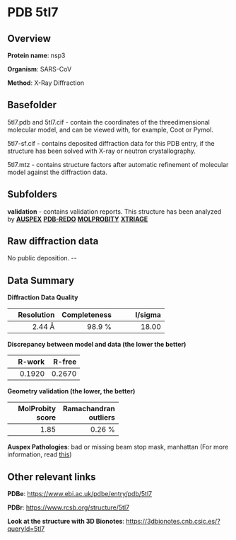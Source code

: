 # PDB 5tl7

## Overview

**Protein name**: nsp3

**Organism**: SARS-CoV

**Method**: X-Ray Diffraction

## Basefolder

5tl7.pdb and 5tl7.cif - contain the coordinates of the threedimensional molecular model, and can be viewed with, for example, Coot or Pymol.

5tl7-sf.cif - contains deposited diffraction data for this PDB entry, if the structure has been solved with X-ray or neutron crystallography.

5tl7.mtz - contains structure factors after automatic refinement of molecular model against the diffraction data.

## Subfolders





**validation** - contains validation reports. This structure has been analyzed by [**AUSPEX**](https://github.com/thorn-lab/coronavirus_structural_task_force/tree/master/pdb/nsp3/SARS-CoV/5tl7/validation/auspex) [**PDB-REDO**](https://github.com/thorn-lab/coronavirus_structural_task_force/tree/master/pdb/nsp3/SARS-CoV/5tl7/validation/pdb-redo) [**MOLPROBITY**](https://github.com/thorn-lab/coronavirus_structural_task_force/tree/master/pdb/nsp3/SARS-CoV/5tl7/validation/molprobity) [**XTRIAGE**](https://github.com/thorn-lab/coronavirus_structural_task_force/blob/master/pdb/nsp3/SARS-CoV/5tl7/validation/Xtriage_output.log) 

## Raw diffraction data

No public deposition. --<br> 

## Data Summary
**Diffraction Data Quality**

|   | Resolution | Completeness| I/sigma |
|---|-------------:|----------------:|--------------:|
|   |2.44 Å|98.9  %|<img width=50/>18.00|

**Discrepancy between model and data (the lower the better)**

|   | **R-work**| **R-free**   
|---|-------------:|----------------:|           
||  0.1920|  0.2670|

**Geometry validation (the lower, the better)**

|   |**MolProbity<br>score**| **Ramachandran<br>outliers** 
|---|-------------:|----------------:|
||  1.85|  0.26 %|

**Auspex Pathologies**: bad or missing beam stop mask, manhattan (For more information, read [this](https://github.com/thorn-lab/coronavirus_structural_task_force/blob/master/pdb/nsp3/SARS-CoV/5tl7/validation/auspex/5tl7_auspex_comments.txt))

 



## Other relevant links 
**PDBe**:  https://www.ebi.ac.uk/pdbe/entry/pdb/5tl7
 
**PDBr**: https://www.rcsb.org/structure/5tl7 

**Look at the structure with 3D Bionotes**: https://3dbionotes.cnb.csic.es/?queryId=5tl7

